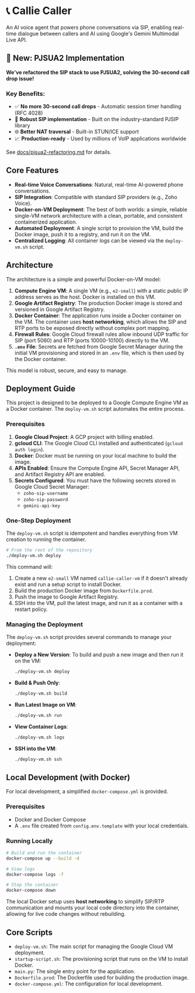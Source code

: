 # 📞 Callie Caller

An AI voice agent that powers phone conversations via SIP, enabling real-time dialogue between callers and AI using Google's Gemini Multimodal Live API.

## 🎉 New: PJSUA2 Implementation

**We've refactored the SIP stack to use PJSUA2, solving the 30-second call drop issue!**

### Key Benefits:
- ✅ **No more 30-second call drops** - Automatic session timer handling (RFC 4028)
- 🔧 **Robust SIP implementation** - Built on the industry-standard PJSIP library
- 🌐 **Better NAT traversal** - Built-in STUN/ICE support
- 📈 **Production-ready** - Used by millions of VoIP applications worldwide

See [docs/pjsua2-refactoring.md](docs/pjsua2-refactoring.md) for details.

## Core Features

- **Real-time Voice Conversations**: Natural, real-time AI-powered phone conversations.
- **SIP Integration**: Compatible with standard SIP providers (e.g., Zoho Voice).
- **Docker-on-VM Deployment**: The best of both worlds: a simple, reliable single-VM network architecture with a clean, portable, and consistent containerized application.
- **Automated Deployment**: A single script to provision the VM, build the Docker image, push it to a registry, and run it on the VM.
- **Centralized Logging**: All container logs can be viewed via the `deploy-vm.sh` script.

## Architecture

The architecture is a simple and powerful Docker-on-VM model:

1.  **Compute Engine VM**: A single VM (e.g., `e2-small`) with a static public IP address serves as the host. Docker is installed on this VM.
2.  **Google Artifact Registry**: The production Docker image is stored and versioned in Google Artifact Registry.
3.  **Docker Container**: The application runs inside a Docker container on the VM. The container uses **host networking**, which allows the SIP and RTP ports to be exposed directly without complex port mapping.
4.  **Firewall Rules**: Google Cloud firewall rules allow inbound UDP traffic for SIP (port 5060) and RTP (ports 10000-10100) directly to the VM.
5.  **`.env` File**: Secrets are fetched from Google Secret Manager during the initial VM provisioning and stored in an `.env` file, which is then used by the Docker container.

This model is robust, secure, and easy to manage.

## Deployment Guide

This project is designed to be deployed to a Google Compute Engine VM as a Docker container. The `deploy-vm.sh` script automates the entire process.

### Prerequisites

1.  **Google Cloud Project**: A GCP project with billing enabled.
2.  **gcloud CLI**: The Google Cloud CLI installed and authenticated (`gcloud auth login`).
3.  **Docker**: Docker must be running on your local machine to build the image.
4.  **APIs Enabled**: Ensure the Compute Engine API, Secret Manager API, and Artifact Registry API are enabled.
5.  **Secrets Configured**: You must have the following secrets stored in Google Cloud Secret Manager:
    *   `zoho-sip-username`
    *   `zoho-sip-password`
    *   `gemini-api-key`

### One-Step Deployment

The `deploy-vm.sh` script is idempotent and handles everything from VM creation to running the container.

```bash
# From the root of the repository
./deploy-vm.sh deploy
```

This command will:
1.  Create a new `e2-small` VM named `callie-caller-vm` if it doesn't already exist and run a setup script to install Docker.
2.  Build the production Docker image from `Dockerfile.prod`.
3.  Push the image to Google Artifact Registry.
4.  SSH into the VM, pull the latest image, and run it as a container with a restart policy.

### Managing the Deployment

The `deploy-vm.sh` script provides several commands to manage your deployment:

-   **Deploy a New Version**: To build and push a new image and then run it on the VM:
    ```bash
    ./deploy-vm.sh deploy
    ```
-   **Build & Push Only**:
    ```bash
    ./deploy-vm.sh build
    ```
-   **Run Latest Image on VM**:
    ```bash
    ./deploy-vm.sh run
    ```
-   **View Container Logs**:
    ```bash
    ./deploy-vm.sh logs
    ```
-   **SSH into the VM**:
    ```bash
    ./deploy-vm.sh ssh
    ```

## Local Development (with Docker)

For local development, a simplified `docker-compose.yml` is provided.

### Prerequisites

-   Docker and Docker Compose
-   A `.env` file created from `config.env.template` with your local credentials.

### Running Locally

```bash
# Build and run the container
docker-compose up --build -d

# View logs
docker-compose logs -f

# Stop the container
docker-compose down
```

The local Docker setup uses **host networking** to simplify SIP/RTP communication and mounts your local code directory into the container, allowing for live code changes without rebuilding.

## Core Scripts

-   `deploy-vm.sh`: The main script for managing the Google Cloud VM deployment.
-   `startup-script.sh`: The provisioning script that runs on the VM to install Docker.
-   `main.py`: The single entry point for the application.
-   `Dockerfile.prod`: The Dockerfile used for building the production image.
-   `docker-compose.yml`: The configuration for local development. 
